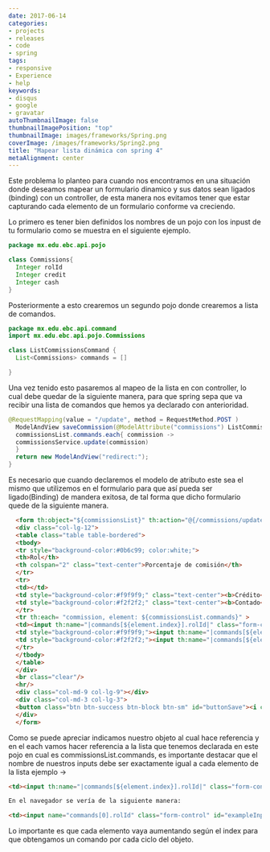 ```yaml
---
date: 2017-06-14
categories:
- projects
- releases
- code
- spring
tags:
- responsive
- Experience
- help
keywords:
- disqus
- google
- gravatar
autoThumbnailImage: false
thumbnailImagePosition: "top"
thumbnailImage: images/frameworks/Spring.png
coverImage: /images/frameworks/Spring2.png
title: "Mapear lista dinámica con spring 4"
metaAlignment: center
---
```



Este problema lo planteo para cuando nos encontramos en una situación donde deseamos mapear un formulario dinamico y sus datos sean ligados (binding) con un controller, de esta manera nos evitamos tener que estar capturando cada elemento de un formulario conforme va creciendo.

Lo primero es tener bien definidos los nombres de un pojo con los inpust de tu formulario como se muestra en el siguiente ejemplo.

``` java
package mx.edu.ebc.api.pojo

class Commissions{
  Integer rolId
  Integer credit
  Integer cash
}
```

Posteriormente a esto crearemos un segundo pojo donde crearemos a lista de comandos.

``` java
package mx.edu.ebc.api.command
import mx.edu.ebc.api.pojo.Commissions

class ListCommissionsCommand {
  List<Commissions> commands = []

}
```

Una vez tenido esto pasaremos al mapeo de la lista en con controller, lo cual debe quedar de la siguiente manera, para que spring sepa que va recibir una lista de comandos que hemos ya declarado con anterioridad.

``` java
@RequestMapping(value = "/update", method = RequestMethod.POST )
  ModelAndView saveCommission(@ModelAttribute("commissions") ListCommissionsCommand commissionsList) {
  commissionsList.commands.each{ commission ->
  commissionsService.update(commission)
  }
  return new ModelAndView("redirect:");
}
```

Es necesario que cuando declaremos el modelo de atributo este sea el mismo que utilizemos en el formulario para que así pueda ser ligado(Binding) de mandera exitosa, de tal forma que dicho formulario quede de la siguiente manera.

``` html
  <form th:object="${commissionsList}" th:action="@{/commissions/update}" method="post" id="formCommissions">
  <div class="col-lg-12">
  <table class="table table-bordered">
  <tbody>
  <tr style="background-color:#0b6c99; color:white;">
  <th>Rol</th>
  <th colspan="2" class="text-center">Porcentaje de comisión</th>
  </tr>
  <tr>
  <td></td>
  <td style="background-color:#f9f9f9;" class="text-center"><b>Crédito</b></td>
  <td style="background-color:#f2f2f2;" class="text-center"><b>Contado</b></td>
  </tr>
  <tr th:each= "commission, element: ${commissionsList.commands}" >
  <td><input th:name="|commands[${element.index}].rolId|" class="form-control" id="exampleInputAmount" placeholder="" th:value="${commission.rolId}" type="hidden" /><b th:text="${mapRol[commission.rolId]}" ></b></td>
  <td style="background-color:#f9f9f9;"><input th:name="|commands[${element.index}].credit|" type="number" max="99" maxlength="2" class="form-control" placeholder="" th:value="${commission.credit}" pattern="[0-9]{1,2}" /></td>
  <td style="background-color:#f2f2f2;"><input th:name="|commands[${element.index}].cash|" type="number" max="99" maxlength="2" class="form-control" placeholder="" th:value="${commission.cash}"/></td>
  </tr>
  </tbody>
  </table>
  </div>
  <br class="clear"/>
  <hr/>
  <div class="col-md-9 col-lg-9"></div>
  <div class="col-md-3 col-lg-3">
  <button class="btn btn-success btn-block btn-sm" id="buttonSave"><i class="fa fa-check" aria-hidden="true" ></i> Guardar</button>
  </div>
  </form>
```


Como se puede apreciar indicamos nuestro objeto al cual hace referencia y en el each vamos hacer referencia a la lista que tenemos declarada en este pojo en cual es commissionsList.commands,  es importante destacar que el nombre de nuestros inputs debe ser exactamente igual a cada elemento de la lista ejemplo ->

``` html
<td><input th:name="|commands[${element.index}].rolId|" class="form-control" id="exampleInputAmount" placeholder="" th:value="${commission.rolId}" type="hidden" /><b th:text="${mapRol[commission.rolId]}" ></b></td>

En el navegador se vería de la siguiente manera:

<td><input name="commands[0].rolId" class="form-control" id="exampleInputAmount" placeholder="" value="764" type="hidden" /><b  text="Un mapa que no es importante" ></b></td>
```

Lo importante es que cada elemento vaya aumentando según el index para que obtengamos un comando por cada ciclo del objeto.
<!--more-->

